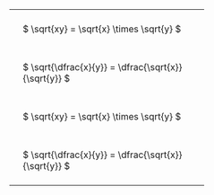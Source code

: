 ---
---

#  
<br>
<style type="text/css">
#T_b6d8e th.col_heading {
  text-align: left;
  font-size: 1em;
}
#T_b6d8e td {
  text-align: left;
  font-size: 1em;
  padding: 1.5em;
}
#T_b6d8e_row0_col0, #T_b6d8e_row1_col0, #T_b6d8e_row2_col0, #T_b6d8e_row3_col0 {
  width: 300px;
  white-space: pre-wrap;
}
</style>
<table id="T_b6d8e">
  <thead>
  </thead>
  <tbody>
    <tr>
      <td id="T_b6d8e_row0_col0" class="data row0 col0" >$ \sqrt{xy} = \sqrt{x} \times \sqrt{y} $</td>
    </tr>
    <tr>
      <td id="T_b6d8e_row1_col0" class="data row1 col0" >$ \sqrt{\dfrac{x}{y}} = \dfrac{\sqrt{x}}{\sqrt{y}} $</td>
    </tr>
    <tr>
      <td id="T_b6d8e_row2_col0" class="data row2 col0" >$ \sqrt{xy} = \sqrt{x} \times \sqrt{y} $</td>
    </tr>
    <tr>
      <td id="T_b6d8e_row3_col0" class="data row3 col0" >$ \sqrt{\dfrac{x}{y}} = \dfrac{\sqrt{x}}{\sqrt{y}} $</td>
    </tr>
  </tbody>
</table>
